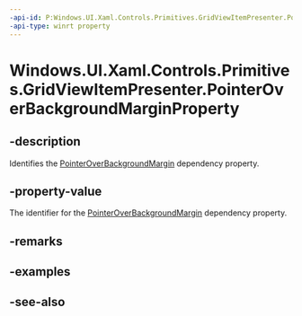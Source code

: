 ```yaml
---
-api-id: P:Windows.UI.Xaml.Controls.Primitives.GridViewItemPresenter.PointerOverBackgroundMarginProperty
-api-type: winrt property
---
```


<!-- Property syntax
public Windows.UI.Xaml.DependencyProperty PointerOverBackgroundMarginProperty { get; }
-->

# Windows.UI.Xaml.Controls.Primitives.GridViewItemPresenter.PointerOverBackgroundMarginProperty

## -description
Identifies the [PointerOverBackgroundMargin](gridviewitempresenter_pointeroverbackgroundmargin.md) dependency property.



## -property-value
The identifier for the [PointerOverBackgroundMargin](gridviewitempresenter_pointeroverbackgroundmargin.md) dependency property.

## -remarks

## -examples

## -see-also
